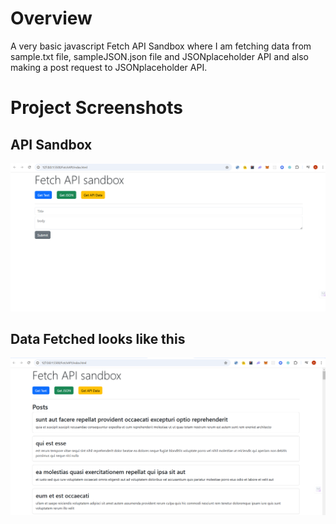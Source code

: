 # Overview

A very basic javascript Fetch API Sandbox where I am fetching data from sample.txt file, sampleJSON.json file and JSONplaceholder API and also making a post request to JSONplaceholder API.

# Project Screenshots

## API Sandbox

![Fetch API Sandbox Project Screenshot](Sandbox.png)

## Data Fetched looks like this

![API data fetched looks like this](dataFetched.png)
